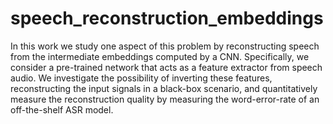 # speech_reconstruction_embeddings
In this work we study one aspect of this problem by reconstructing speech from the intermediate embeddings computed by a CNN.
Specifically, we consider a pre-trained network that acts as a feature extractor from speech audio.
We investigate the possibility of inverting these features, reconstructing the input  signals in a black-box scenario, and quantitatively measure the reconstruction quality by measuring the word-error-rate of an off-the-shelf ASR model. 